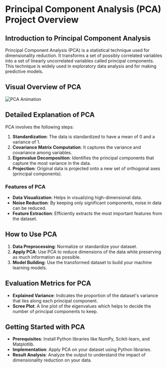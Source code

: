 
# Principal Component Analysis (PCA) Project Overview

## Introduction to Principal Component Analysis
Principal Component Analysis (PCA) is a statistical technique used for dimensionality reduction. It transforms a set of possibly correlated variables into a set of linearly uncorrelated variables called principal components. This technique is widely used in exploratory data analysis and for making predictive models.

## Visual Overview of PCA
![PCA Animation](https://asterics.pages.mia.inra.fr/user_documentation/images/pca/pca-animation.gif)

## Detailed Explanation of PCA
PCA involves the following steps:
1. **Standardization**: The data is standardized to have a mean of 0 and a variance of 1.
2. **Covariance Matrix Computation**: It captures the variance and covariance among variables.
3. **Eigenvalue Decomposition**: Identifies the principal components that capture the most variance in the data.
4. **Projection**: Original data is projected onto a new set of orthogonal axes (principal components).

### Features of PCA
- **Data Visualization**: Helps in visualizing high-dimensional data.
- **Noise Reduction**: By keeping only significant components, noise in data can be reduced.
- **Feature Extraction**: Efficiently extracts the most important features from the dataset.

## How to Use PCA
1. **Data Preprocessing**: Normalize or standardize your dataset.
2. **Apply PCA**: Use PCA to reduce dimensions of the data while preserving as much information as possible.
3. **Model Building**: Use the transformed dataset to build your machine learning models.

## Evaluation Metrics for PCA
- **Explained Variance**: Indicates the proportion of the dataset's variance that lies along each principal component.
- **Scree Plot**: A line plot of the eigenvalues which helps to decide the number of principal components to keep.

## Getting Started with PCA
- **Prerequisites**: Install Python libraries like NumPy, Scikit-learn, and Matplotlib.
- **Implementation**: Apply PCA on your dataset using Python libraries.
- **Result Analysis**: Analyze the output to understand the impact of dimensionality reduction on your data.



